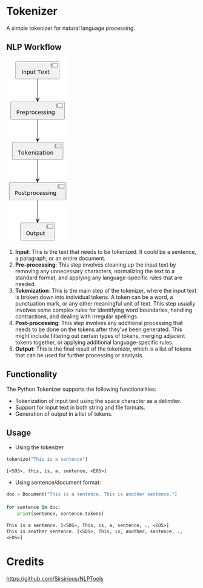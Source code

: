 # Tokenizer

A simple tokenizer for natural language processing.

## NLP Workflow
![nlp-workflow](graph/nlp-workflow.png)
1. **Input**: This is the text that needs to be tokenized. It could be a sentence, a paragraph, or an entire document.
2. **Pre-processing**: This step involves cleaning up the input text by removing any unnecessary characters, normalizing the
text to a standard format, and applying any language-specific rules that are needed.
3. **Tokenization**: This is the main step of the tokenizer, where the input text is broken down into individual tokens. A
token can be a word, a punctuation mark, or any other meaningful unit of text. This step usually involves some complex
rules for identifying word boundaries, handling contractions, and dealing with irregular spellings.
4. **Post-processing**: This step involves any additional processing that needs to be done on the tokens after they've been
generated. This might include filtering out certain types of tokens, merging adjacent tokens together, or applying
additional language-specific rules.
5. **Output**: This is the final result of the tokenizer, which is a list of tokens that can be used for further processing or
analysis.

## Functionality

The Python Tokenizer supports the following functionalities:

- Tokenization of input text using the space character as a delimiter.
- Support for input text in both string and file formats.
- Generation of output in a list of tokens.

## Usage
- Using the tokenizer
```python
tokenize("This is a sentence")
```
```
[<SOS>, this, is, a, sentence, <EOS>]
```
- Using sentence/document format:
```python
doc = Document("This is a sentence. This is another sentence.")

for sentence in doc:
    print(sentence, sentence.tokens)
```
```
This is a sentence. [<SOS>, This, is, a, sentence, ., <EOS>]
This is another sentence. [<SOS>, This, is, another, sentence, ., <EOS>]
```

# Credits
https://github.com/Sirsirious/NLPTools